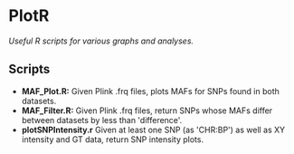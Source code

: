 # PlotR
*Useful R scripts for various graphs and analyses.*

## Scripts
* **MAF_Plot.R:** Given Plink .frq files, plots MAFs for SNPs found in both datasets.
* **MAF_Filter.R:** Given Plink .frq files, return SNPs whose MAFs differ between datasets by less than 'difference'.
* **plotSNPIntensity.r** Given at least one SNP (as 'CHR:BP') as well as XY intensity and GT data, return SNP intensity plots.
